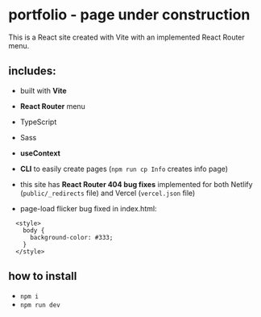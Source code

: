 # portfolio - page under construction

This is a React site created with Vite with an implemented React Router menu. 

## includes:

- built with **Vite**
- **React Router** menu
- TypeScript
- Sass
- **useContext**
- **CLI** to easily create pages (`npm run cp Info` creates info page)
- this site has **React Router 404 bug fixes** implemented for both Netlify (`public/_redirects` file) and Vercel (`vercel.json` file)

- page-load flicker bug fixed in index.html:
```
  <style>
    body {
      background-color: #333;
    }
  </style>
```

## how to install

- `npm i`
- `npm run dev`
